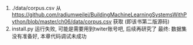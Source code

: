 
1. ./data/corpus.csv 从 https://github.com/radiumweilei/BuildingMachineLearningSystemsWithPython/blob/master/ch06/data/corpus.csv 获取 (即该书第二版源码)
2. install.py 运行失败, 可能是需要用到twiter账号吧, 后续再研究了
最终: 数据集没有准备好,  本章代码调试未成功